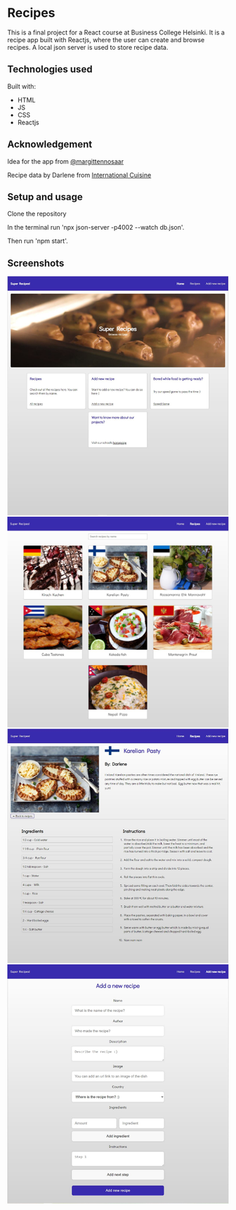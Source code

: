 # Recipes

This is a final project for a React course at Business College Helsinki. It is a recipe app built with Reactjs, where the user can create and browse recipes. A local json server is used to store recipe data.

## Technologies used

Built with:

- HTML
- JS
- CSS
- Reactjs

## Acknowledgement

Idea for the app from [@margittennosaar](https://github.com/margittennosaar)

Recipe data by Darlene from [International Cuisine](https://www.internationalcuisine.com/)

## Setup and usage

Clone the repository

In the terminal run 'npx json-server -p4002 --watch db.json'.

Then run 'npm start'.

## Screenshots

![Screenshot](/src/media/landingpage.JPG)
![Screenshot](/src/media/recipeimage.JPG)
![Screenshot](/src/media/singlerecipe.JPG)
![Screenshot](/src/media/form.JPG)